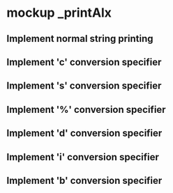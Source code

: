 # mockup _printAlx
## Implement normal string printing
## Implement 'c' conversion specifier
## Implement 's' conversion specifier
## Implement '%' conversion specifier
## Implement 'd' conversion specifier
## Implement 'i' conversion specifier
## Implement 'b' conversion specifier
